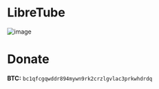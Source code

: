 # LibreTube
![image](https://user-images.githubusercontent.com/53198048/148738728-d1ee0614-6b30-4f65-bb0e-d5d89fa6b456.png)
# Donate
**BTC:** `bc1qfcgqwddr894mywn9rk2crzlgvlac3prkwhdrdq`
